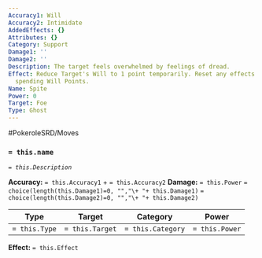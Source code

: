 ```yaml
---
Accuracy1: Will
Accuracy2: Intimidate
AddedEffects: {}
Attributes: {}
Category: Support
Damage1: ''
Damage2: ''
Description: The target feels overwhelmed by feelings of dread.
Effect: Reduce Target's Will to 1 point temporarily. Reset any effects it got from
  spending Will Points.
Name: Spite
Power: 0
Target: Foe
Type: Ghost
---
```


#PokeroleSRD/Moves

### `= this.name`
*`= this.Description`*

**Accuracy:** `= this.Accuracy1` + `= this.Accuracy2`
**Damage:** `= this.Power` `= choice(length(this.Damage1)=0, "","\+ "+ this.Damage1)` `= choice(length(this.Damage2)=0, "","\+ "+ this.Damage2)`

| Type          | Target          | Category          | Power          |
| ------------- | --------------- | ----------------  | -------------- |
| `= this.Type` | `= this.Target` | `= this.Category` | `= this.Power` | 

**Effect:** `= this.Effect`